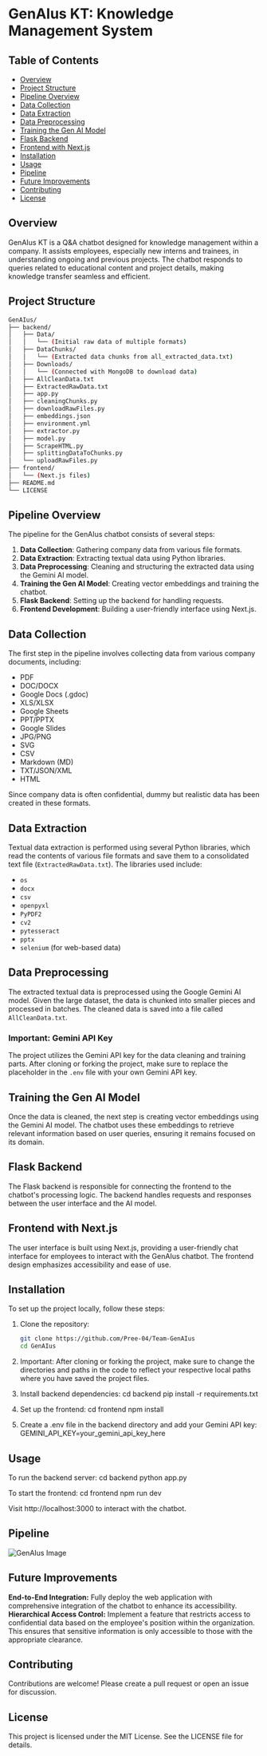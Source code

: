 # GenAIus KT: Knowledge Management System

## Table of Contents
- [Overview](#overview)
- [Project Structure](#project-structure)
- [Pipeline Overview](#pipeline-overview)
- [Data Collection](#data-collection)
- [Data Extraction](#data-extraction)
- [Data Preprocessing](#data-preprocessing)
- [Training the Gen AI Model](#training-the-gen-ai-model)
- [Flask Backend](#flask-backend)
- [Frontend with Next.js](#frontend-with-nextjs)
- [Installation](#installation)
- [Usage](#usage)
- [Pipeline](#pipeline)
- [Future Improvements](#future-improvements)
- [Contributing](#contributing)
- [License](#license)

## Overview
GenAIus KT is a Q&A chatbot designed for knowledge management within a company. It assists employees, especially new interns and trainees, in understanding ongoing and previous projects. The chatbot responds to queries related to educational content and project details, making knowledge transfer seamless and efficient.

## Project Structure
```bash
GenAIus/
├── backend/
│   ├── Data/
│   │   └── (Initial raw data of multiple formats)
│   ├── DataChunks/
│   │   └── (Extracted data chunks from all_extracted_data.txt)
│   ├── Downloads/
│   │   └── (Connected with MongoDB to download data)
│   ├── AllCleanData.txt
│   ├── ExtractedRawData.txt
│   ├── app.py
│   ├── cleaningChunks.py
│   ├── downloadRawFiles.py
│   ├── embeddings.json
│   ├── environment.yml
│   ├── extractor.py
│   ├── model.py
│   ├── ScrapeHTML.py
│   ├── splittingDataToChunks.py
│   └── uploadRawFiles.py
├── frontend/
│   └── (Next.js files)
├── README.md 
└── LICENSE
```

## Pipeline Overview
The pipeline for the GenAIus chatbot consists of several steps:

1. **Data Collection**: Gathering company data from various file formats.
2. **Data Extraction**: Extracting textual data using Python libraries.
3. **Data Preprocessing**: Cleaning and structuring the extracted data using the Gemini AI model.
4. **Training the Gen AI Model**: Creating vector embeddings and training the chatbot.
5. **Flask Backend**: Setting up the backend for handling requests.
6. **Frontend Development**: Building a user-friendly interface using Next.js.

## Data Collection
The first step in the pipeline involves collecting data from various company documents, including:

- PDF
- DOC/DOCX
- Google Docs (.gdoc)
- XLS/XLSX
- Google Sheets
- PPT/PPTX
- Google Slides
- JPG/PNG
- SVG
- CSV
- Markdown (MD)
- TXT/JSON/XML
- HTML

Since company data is often confidential, dummy but realistic data has been created in these formats.

## Data Extraction
Textual data extraction is performed using several Python libraries, which read the contents of various file formats and save them to a consolidated text file (`ExtractedRawData.txt`). The libraries used include:

- `os`
- `docx`
- `csv`
- `openpyxl`
- `PyPDF2`
- `cv2`
- `pytesseract`
- `pptx`
- `selenium` (for web-based data)

## Data Preprocessing
The extracted textual data is preprocessed using the Google Gemini AI model. Given the large dataset, the data is chunked into smaller pieces and processed in batches. The cleaned data is saved into a file called `AllCleanData.txt`.

### Important: Gemini API Key
The project utilizes the Gemini API key for the data cleaning and training parts. After cloning or forking the project, make sure to replace the placeholder in the `.env` file with your own Gemini API key.

## Training the Gen AI Model
Once the data is cleaned, the next step is creating vector embeddings using the Gemini AI model. The chatbot uses these embeddings to retrieve relevant information based on user queries, ensuring it remains focused on its domain.

## Flask Backend
The Flask backend is responsible for connecting the frontend to the chatbot's processing logic. The backend handles requests and responses between the user interface and the AI model.

## Frontend with Next.js
The user interface is built using Next.js, providing a user-friendly chat interface for employees to interact with the GenAIus chatbot. The frontend design emphasizes accessibility and ease of use.

## Installation
To set up the project locally, follow these steps:

1. Clone the repository:
   ```bash
   git clone https://github.com/Pree-04/Team-GenAIus
   cd GenAIus

2. Important: After cloning or forking the project, make sure to change the directories and paths in the code to reflect your respective local paths where you have saved the project files.
   
3. Install backend dependencies:
   cd backend
   pip install -r requirements.txt

4. Set up the frontend:
   cd frontend
   npm install

5. Create a .env file in the backend directory and add your Gemini API key:
   GEMINI_API_KEY=your_gemini_api_key_here

## Usage
To run the backend server:
cd backend
python app.py

To start the frontend:
cd frontend
npm run dev

Visit http://localhost:3000 to interact with the chatbot.

## Pipeline
<img src="https://github.com/DibyaJyotiMahanta/GenAIus/blob/main/GenAIus.png?raw=true" style="min-width:200px;" alt="GenAIus Image">


## Future Improvements
**End-to-End Integration:** Fully deploy the web application with comprehensive integration of the chatbot to enhance its accessibility.
**Hierarchical Access Control:** Implement a feature that restricts access to confidential data based on the employee's position within the organization. This ensures that sensitive information is only accessible to those with the appropriate clearance.

## Contributing
Contributions are welcome! Please create a pull request or open an issue for discussion.

## License
This project is licensed under the MIT License. See the LICENSE file for details.

